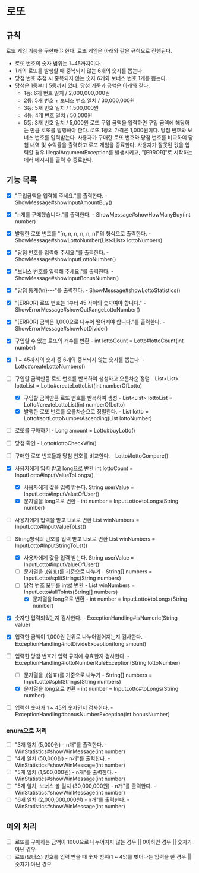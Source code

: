 # 로또

## 규칙
로또 게임 기능을 구현해야 한다. 로또 게임은 아래와 같은 규칙으로 진행된다.
- 로또 번호의 숫자 범위는 1~45까지이다.
- 1개의 로또를 발행할 때 중복되지 않는 6개의 숫자를 뽑는다.
- 당첨 번호 추첨 시 중복되지 않는 숫자 6개와 보너스 번호 1개를 뽑는다.
- 당첨은 1등부터 5등까지 있다. 당첨 기준과 금액은 아래와 같다.
    - 1등: 6개 번호 일치 / 2,000,000,000원
    - 2등: 5개 번호 + 보너스 번호 일치 / 30,000,000원
    - 3등: 5개 번호 일치 / 1,500,000원
    - 4등: 4개 번호 일치 / 50,000원
    - 5등: 3개 번호 일치 / 5,000원
      로또 구입 금액을 입력하면 구입 금액에 해당하는 만큼 로또를 발행해야 한다.
      로또 1장의 가격은 1,000원이다.
      당첨 번호와 보너스 번호를 입력받는다.
      사용자가 구매한 로또 번호와 당첨 번호를 비교하여 당첨 내역 및 수익률을 출력하고 로또 게임을 종료한다.
      사용자가 잘못된 값을 입력할 경우 IllegalArgumentException를 발생시키고, "[ERROR]"로 시작하는 에러 메시지를 출력 후 종료한다.

## 기능 목록
- [x] "구입금액을 입력해 주세요."를 출력한다. - ShowMessage#showInputAmountBuy()
- [x] "n개를 구매했습니다."를 출력한다. - ShowMessage#showHowManyBuy(int number)
- [x] 발행한 로또 번호를 "[n, n, n, n, n, n]"의 형식으로 출력한다. - ShowMessage#showLottoNumber(List<List<Integer>> lottoNumbers)
- [x] "당첨 번호를 입력해 주세요."를 출력한다. - ShowMessage#showInputLottoNumber()
- [x] "보너스 번호를 입력해 주세요."를 출력한다. - ShowMessage#showInputBonusNumber()
- [x] "당첨 통계{\n}---"를 출력한다. - ShowMessage#showLottoStatistics()

- [x] "[ERROR] 로또 번호는 1부터 45 사이의 숫자여야 합니다." - ShowErrorMessage#showOutRangeLottoNumber()
- [x] "[ERROR] 금액은 1,000으로 나누어 떨어져야 합니다."를 출력한다. - ShowErrorMessage#showNotDivide()

- [x] 구입할 수 있는 로또의 개수를 반환 - int lottoCount = Lotto#lottoCount(int number)
- [x] 1 ~ 45까지의 숫자 중 6개의 중복되지 않는 숫자를 뽑는다. - Lotto#createLottoNumbers()
- [ ] 구입할 금액만큼 로또 번호를 반복하여 생성하고 오름차순 정렬 - List<List<Integer>> lottoList = Lotto#createLottoList(int numberOfLotto)
  - [x] 구입할 금액만큼 로또 번호를 반복하여 생성 - List<List<Integer>> lottoList = Lotto#createLottoList(int numberOfLotto)
  - [x] 발행한 로또 번호를 오름차순으로 정렬한다. - List<Integer> lotto = Lotto#sortLottoNumberAscending(List<Integer> lottoNumber)

- [ ] 로또를 구매하기 - Long amount = Lotto#buyLotto()
- [ ] 당첨 확인 - Lotto#lottoCheckWin()

- [ ] 구매한 로또 번호들과 당첨 번호를 비교한다. - Lotto#lottoCompare()

- [x] 사용자에게 입력 받고 long으로 반환 int lottoCount = InputLotto#inputValueToLongs()
  - [x] 사용자에게 값을 입력 받는다. String userValue = InputLotto#inputValueOfUser()
  - [x] 문자열을 long으로 변환 - int number = InputLotto#toLongs(String number)
- [ ] 사용자에게 입력을 받고 List로 변환 List<Integer> winNumbers = InputLotto#InputValueToLst()
- [ ] String형식의 번호를 입력 받고 List로 변환 List<Integer> winNumbers = InputLotto#InputStringToLst()
  - [x] 사용자에게 값을 입력 받는다. String userValue = InputLotto#inputValueOfUser()
  - [ ] 문자열을 ,(쉼표)를 기준으로 나누기 - String[] numbers = InputLotto#splitStrings(String numbers)
  - [ ] 당첨 번호 모두를 int로 변환 - List<Integer> winNumbers = InputLotto#allToInts(String[] numbers)
    - [x] 문자열을 long으로 변환 - int number = InputLotto#toLongs(String number)

- [x] 숫자만 입력되었는지 검사한다. - ExceptionHandling#isNumeric(String value)
- [x] 입력한 금액이 1,000원 단위로 나누어떨어지는지 검사한다. - ExceptionHandling#notDivideException(long amount)
- [ ] 입력한 당첨 번호가 입력 규칙에 유효한지 검사한다. - ExceptionHandling#lottoNumberRuleException(String lottoNumber)
  - [ ] 문자열을 ,(쉼표)를 기준으로 나누기 - String[] numbers = InputLotto#splitStrings(String numbers)
  - [x] 문자열을 long으로 변환 - int number = InputLotto#toLongs(String number)
- [ ] 입력한 숫자가 1 ~ 45의 숫자인지 검사한다. - ExceptionHandling#bonusNumberException(int bonusNumber)

### enum으로 처리
- [ ] "3개 일치 (5,000원) - n개"를 출력한다. - WinStatistics#showWinMessage(int number)
- [ ] "4개 일치 (50,000원) - n개"를 출력한다. - WinStatistics#showWinMessage(int number)
- [ ] "5개 일치 (1,500,000원) - n개"를 출력한다. - WinStatistics#showWinMessage(int number)
- [ ] "5개 일치, 보너스 볼 일치 (30,000,000원) - n개"를 출력한다. - WinStatistics#showWinMessage(int number)
- [ ] "6개 일치 (2,000,000,000원) - n개"를 출력한다. - WinStatistics#showWinMessage(int number)

## 예외 처리
- [ ] 로또를 구매하는 금액이 1000으로 나누어지지 않는 경우 || 0이하인 경우 || 숫자가 아닌 경우
- [ ] 로또(보너스) 번호를 입력 받을 때 숫자 범위(1 ~ 45)를 벗어나는 입력을 한 경우 || 숫자가 아닌 경우